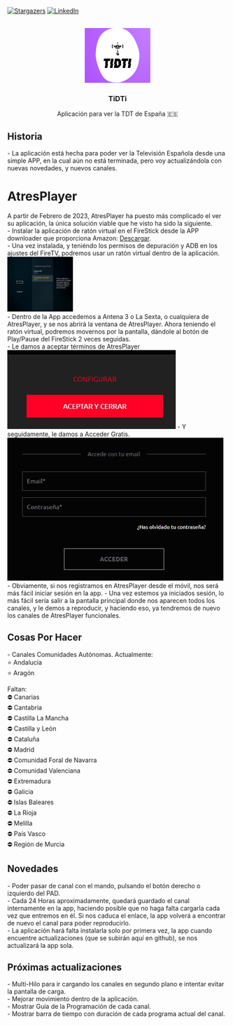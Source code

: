 <a name="readme-top"></a>

[![Stargazers][stars-shield]][stars-url]
[![LinkedIn][linkedin-shield]][linkedin-url]



<!-- PROJECT LOGO -->
<br />
<div align="center">
  <a href="https://github.com/pablobaro/TiDTi">
   <img src="images/tidti_fondo.jpg" alt="Logo" width="150" height="125">
  </a>

<h3 align="center">TiDTi</h3>

  <p align="center">
    Aplicación para ver la TDT de España 🇪🇸
    <br/>
  </p>
</div>

<h2> Historia </h2>
 - La aplicación está hecha para poder ver la Televisión Española desde una simple APP, en la cual aún no está terminada, pero voy actualizándola con nuevas novedades, y nuevos canales.
 
<h1>AtresPlayer</h1>
A partir de Febrero de 2023, AtresPlayer ha puesto más complicado el ver su aplicación, la única solución viable que he visto ha sido la siguiente.<br/>
- Instalar la aplicación de ratón virtual en el FireStick desde la APP downloader que proporciona Amazon: <a href="http://bit.ly/3xAtKtI">Descargar</a>.<br/>
- Una vez instalada, y teniéndo los permisos de depuración y ADB en los ajustes del FireTV, podremos usar un ratón virtual dentro de la aplicación.<br/>
<img src="images/tidti_ajustesDeveloper.jpg" alt="Developer" width="150" height="125"><br/>
- Dentro de la App accedemos a Antena 3 o La Sexta, o cualquiera de AtresPlayer, y se nos abrirá la ventana de AtresPlayer. Ahora teniendo el ratón virtual, podremos movernos por la pantalla, dándole al botón de Play/Pause del FireStick 2 veces seguidas.<br/>
- Le damos a aceptar términos de AtresPlayer<br/>
<img src="images/tidti_aceptarTerminos.jpg" alt="Aceptar Terminos">
- Y seguidamente, le damos a Acceder Gratis.
<img src="images/tidti_cuentaAtresplayer.jpg" alt="Introducir Cuenta">
- Obviamente, si nos registramos en AtresPlayer desde el móvil, nos será más fácil iniciar sesión en la app.
- Una vez estemos ya iniciados sesión, lo más fácil sería salir a la pantalla principal donde nos aparecen todos los canales, y le demos a reproducir, y haciendo eso, ya tendremos de nuevo los canales de AtresPlayer funcionales.

 <h2> Cosas Por Hacer </h2>
 - Canales Comunidades Autónomas. Actualmente:<br/>
   ⭐ Andalucía<br/>
   ⭐ Aragón<br/>
 
 Faltan: <br/>
   ⛔ Canarias<br/>
   ⛔ Cantabria<br/>
   ⛔ Castilla La Mancha<br/>
   ⛔ Castilla y León<br/>
   ⛔ Cataluña<br/>
   ⛔ Madrid<br/>
   ⛔ Comunidad Foral de Navarra<br/>
   ⛔ Comunidad Valenciana<br/>
   ⛔ Extremadura<br/>
   ⛔ Galicia<br/>
   ⛔ Islas Baleares<br/>
   ⛔ La Rioja<br/>
   ⛔ Melilla<br/>
   ⛔ País Vasco<br/>
   ⛔ Región de Murcia<br/>
   
 
 <h2> Novedades </h2>
  - Poder pasar de canal con el mando, pulsando el botón derecho o izquierdo del PAD.<br/>
  - Cada 24 Horas aproximadamente, quedará guardado el canal internamente en la app, haciendo posible que no haga falta cargarla cada vez que entremos en él. Si nos caduca el enlace, la app volverá a encontrar de nuevo el canal para poder reproducirlo.<br/>
  - La aplicación hará falta instalarla solo por primera vez, la app cuando encuentre actualizaciones (que se subirán aquí en github), se nos actualizará la app sola.

<h2>Próximas actualizaciones</h2>
  - Multi-Hilo para ir cargando los canales en segundo plano e intentar evitar la pantalla de carga.<br/>
  - Mejorar movimiento dentro de la aplicación.<br/>
  - Mostrar Guía de la Programación de cada canal.<br/>
  - Mostrar barra de tiempo con duración de cada programa actual del canal.


[stars-shield]: https://img.shields.io/github/stars/pablobaro/TiDTi.svg?style=for-the-badge
[stars-url]: https://github.com/pablobaro/TiDTi/stargazers

[Java.js]: https://img.shields.io/badge/Java-ED8B00?style=for-the-badge&logo=java&logoColor=white
[Java-url]: https://www.java.com/es/

[Android.js]: https://img.shields.io/badge/Android_Studio-3DDC84?style=for-the-badge&logo=android-studio&logoColor=white
[Android-url]: https://developer.android.com/studio?hl=es&gclid=CjwKCAjw3qGYBhBSEiwAcnTRLua2XlxHNfrVHPP-bKpkbGrDOxyIT637gq5e5HuRenKHk-qpf5eSThoCrM0QAvD_BwE&gclsrc=aw.ds

[linkedin-shield]: https://img.shields.io/badge/-LinkedIn-black.svg?style=for-the-badge&logo=linkedin&colorB=555
[linkedin-url]: https://www.linkedin.com/in/pablobaroparra/
